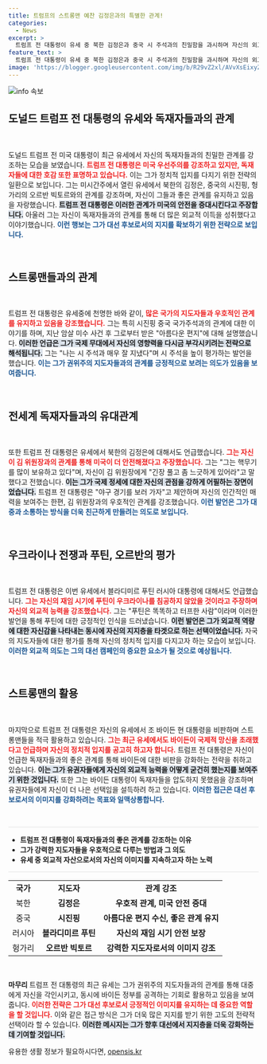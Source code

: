 ```yaml
---
title: 트럼프의 스트롱맨 예찬 김정은과의 특별한 관계!
categories:
  - News
excerpt: >
  트럼프 전 대통령이 유세 중 북한 김정은과 중국 시 주석과의 친밀함을 과시하며 자신의 외교 성과를 자랑했다. 암살 미수 이후 첫 유세에서 그는 권위주의 지도자들과의 관계를 강조하며 바이든 대통령의 취약함을 조롱했다.
feature_text: >
  트럼프 전 대통령이 유세 중 북한 김정은과 중국 시 주석과의 친밀함을 과시하며 자신의 외교 성과를 자랑했다. 암살 미수 이후 첫 유세에서 그는 권위주의 지도자들과의 관계를 강조하며 바이든 대통령의 취약함을 조롱했다.
image: 'https://blogger.googleusercontent.com/img/b/R29vZ2xl/AVvXsEixyZcFfHzMRdzZMjFBmAUKJYCLCGyLL1o632UiGVXcaFdKo_bkvkuCioo0uUKlGfBVcT3P84aROyZIXSBEx3Aw5nCQ3pTgDom1WDC4m8eifvWiAmWEEVb4x6G_l8C0QH225ldMjyaFvpxGEBGNO37VmDTDMHGhJPq73UglMfDca1-0aw/s1600/blogspot.png'
---
```


<p><img src="https://blogger.googleusercontent.com/img/b/R29vZ2xl/AVvXsEixyZcFfHzMRdzZMjFBmAUKJYCLCGyLL1o632UiGVXcaFdKo_bkvkuCioo0uUKlGfBVcT3P84aROyZIXSBEx3Aw5nCQ3pTgDom1WDC4m8eifvWiAmWEEVb4x6G_l8C0QH225ldMjyaFvpxGEBGNO37VmDTDMHGhJPq73UglMfDca1-0aw/s1600/blogspot.png" alt="info 속보" /></p>

<h2 data-ke-size="size26">도널드 트럼프 전 대통령의 유세와 독재자들과의 관계</h2>

<p data-ke-size="size16">&nbsp;</p>

<p>도널드 트럼프 전 미국 대통령이 최근 유세에서 자신의 독재자들과의 친밀한 관계를 강조하는 모습을 보였습니다. <b><span style="color: #ee2323;">트럼프 전 대통령은 미국 우선주의를 강조하고 있지만, 독재자들에 대한 호감 또한 표명하고 있습니다.</span></b> 이는 그가 정치적 입지를 다지기 위한 전략의 일환으로 보입니다. 그는 미시간주에서 열린 유세에서 북한의 김정은, 중국의 시진핑, 헝가리의 오르반 빅토르와의 관계를 강조하며, 자신이 그들과 좋은 관계를 유지하고 있음을 자랑했습니다. <b><span style="background-color: #21538527;">트럼프 전 대통령은 이러한 관계가 미국의 안전을 증대시킨다고 주장합니다.</span></b> 아울러 그는 자신이 독재자들과의 관계를 통해 더 많은 외교적 이득을 성취했다고 이야기했습니다. <b><span style="color: #1a5490;">이런 행보는 그가 대선 후보로서의 지지를 확보하기 위한 전략으로 보입니다.</span></b></p>

<p data-ke-size="size16">&nbsp;</p>

<h2 data-ke-size="size26">스트롱맨들과의 관계</h2>

<p data-ke-size="size16">&nbsp;</p>

<p>트럼프 전 대통령은 유세중에 천명한 바와 같이, <b><span style="color: #ee2323;">많은 국가의 지도자들과 우호적인 관계를 유지하고 있음을 강조했습니다.</span></b> 그는 특히 시진핑 중국 국가주석과의 관계에 대한 이야기를 하며, 지난 암살 미수 사건 후 그로부터 받은 "아름다운 편지"에 대해 설명했습니다. <b><span style="background-color: #21538527;">이러한 언급은 그가 국제 무대에서 자신의 영향력을 다시금 부각시키려는 전략으로 해석됩니다.</span></b> 그는 "나는 시 주석과 매우 잘 지냈다"며 시 주석을 높이 평가하는 발언을 했습니다. <b><span style="color: #1a5490;">이는 그가 권위주의 지도자들과의 관계를 긍정적으로 보려는 의도가 있음을 보여줍니다.</span></b></p>

<p data-ke-size="size16">&nbsp;</p>

<h2 data-ke-size="size26">전세계 독재자들과의 유대관계</h2>

<p data-ke-size="size16">&nbsp;</p>

<p>또한 트럼프 전 대통령은 유세에서 북한의 김정은에 대해서도 언급했습니다. <b><span style="color: #ee2323;">그는 자신이 김 위원장과의 관계를 통해 미국이 더 안전해졌다고 주장했습니다.</span></b> 그는 "그는 핵무기를 많이 보유하고 있다"며, 자신이 김 위원장에게 "긴장 풀고 좀 느긋하게 있어라"고 말했다고 전했습니다. <b><span style="background-color: #21538527;">이는 그가 국제 정세에 대한 자신의 관점을 강하게 어필하는 장면이었습니다.</span></b> 트럼프 전 대통령은 "야구 경기를 보러 가자"고 제안하며 자신의 인간적인 매력을 보여주는 한편, 김 위원장과의 우호적인 관계를 강조했습니다. <b><span style="color: #1a5490;">이런 발언은 그가 대중과 소통하는 방식을 더욱 친근하게 만들려는 의도로 보입니다.</span></b></p>

<p data-ke-size="size16">&nbsp;</p>

<h2 data-ke-size="size26">우크라이나 전쟁과 푸틴, 오르반의 평가</h2>

<p data-ke-size="size16">&nbsp;</p>

<p>트럼프 전 대통령은 이번 유세에서 블라디미르 푸틴 러시아 대통령에 대해서도 언급했습니다. <b><span style="color: #ee2323;">그는 자신의 재임 시기에 푸틴이 우크라이나를 침공하지 않았을 것이라고 주장하며 자신의 외교적 능력을 강조했습니다.</span></b> 그는 "푸틴은 똑똑하고 터프한 사람"이라며 이러한 발언을 통해 푸틴에 대한 긍정적인 인식을 드러냈습니다. <b><span style="background-color: #21538527;">이런 발언은 그가 외교적 역량에 대한 자신감을 나타내는 동시에 자신의 지지층을 타겟으로 하는 선택이었습니다.</span></b> 자국의 지도자들에 대한 평가를 통해 자신의 정치적 입지를 다지고자 하는 모습이 보입니다. <b><span style="color: #1a5490;">이러한 외교적 의도는 그의 대선 캠페인의 중요한 요소가 될 것으로 예상됩니다.</span></b></p>

<p data-ke-size="size16">&nbsp;</p>

<h2 data-ke-size="size26">스트롱맨의 활용</h2>

<p data-ke-size="size16">&nbsp;</p>

<p>마지막으로 트럼프 전 대통령은 자신의 유세에서 조 바이든 현 대통령을 비판하며 스트롱맨들을 적극 활용하고 있습니다. <b><span style="color: #ee2323;">그는 최근 유세에서도 바이든이 국제적 망신을 초래했다고 언급하며 자신의 정치적 입지를 공고히 하고자 합니다.</span></b> 트럼프 전 대통령은 자신이 언급한 독재자들과의 좋은 관계를 통해 바이든에 대한 비판을 강화하는 전략을 취하고 있습니다. <b><span style="background-color: #21538527;">이는 그가 유권자들에게 자신의 외교적 능력을 어떻게 굳건히 했는지를 보여주기 위한 것입니다.</span></b> 또한 그는 바이든 대통령이 독재자들을 압도하지 못했음을 강조하며 유권자들에게 자신이 더 나은 선택임을 설득하려 하고 있습니다. <b><span style="color: #1a5490;">이러한 접근은 대선 후보로서의 이미지를 강화하려는 목표와 일맥상통합니다.</span></b></p>

<p data-ke-size="size16">&nbsp;</p>

<hr style="height: 2px; border: none; background-color: #efefef;" />

<ul>
    <li><b>트럼프 전 대통령이 독재자들과의 좋은 관계를 강조하는 이유</b></li>
    <li><b> 그가 강력한 지도자들을 우호적으로 다루는 방법과 그 의도</b></li>
    <li><b>유세 중 외교적 자산으로서의 자신의 이미지를 지속하고자 하는 노력</b></li>
</ul>

<hr style="height: 2px; border: none; background-color: #efefef;" />

<table style="width: 100%; border-collapse: collapse;">
    <tr>
        <td style="text-align: center; height: 17px;"><b>국가</b></td>
        <td style="text-align: center; height: 17px;"><b>지도자</b></td>
        <td style="text-align: center; height: 17px;"><b>관계 강조</b></td>
    </tr>
    <tr>
        <td style="text-align: center; height: 17px;">북한</td>
        <td style="text-align: center; height: 17px;"><b>김정은</b></td>
        <td style="text-align: center; height: 17px;"><b>우호적 관계, 미국 안전 증대</b></td>
    </tr>
    <tr>
        <td style="text-align: center; height: 17px;">중국</td>
        <td style="text-align: center; height: 17px;"><b>시진핑</b></td>
        <td style="text-align: center; height: 17px;"><b>아름다운 편지 수신, 좋은 관계 유지</b></td>
    </tr>
    <tr>
        <td style="text-align: center; height: 17px;">러시아</td>
        <td style="text-align: center; height: 17px;"><b>블라디미르 푸틴</b></td>
        <td style="text-align: center; height: 17px;"><b>자신의 재임 시기 안전 보장</b></td>
    </tr>
    <tr>
        <td style="text-align: center; height: 17px;">헝가리</td>
        <td style="text-align: center; height: 17px;"><b>오르반 빅토르</b></td>
        <td style="text-align: center; height: 17px;"><b>강력한 지도자로서의 이미지 강조</b></td>
    </tr>
</table>

<p data-ke-size="size16">&nbsp;</p>

<p><tr>
<b>마무리</b>
트럼프 전 대통령의 최근 유세는 그가 권위주의 지도자들과의 관계를 통해 대중에게 자신을 각인시키고, 동시에 바이든 정부를 공격하는 기회로 활용하고 있음을 보여줍니다. <b><span style="color: #ee2323;">이러한 전략은 그가 대선 후보로서 긍정적인 이미지를 유지하는 데 중요한 역할을 할 것입니다.</span></b>  이와 같은 접근 방식은 그가 더욱 많은 지지를 받기 위한 고도의 전략적 선택이라 할 수 있습니다. <b><span style="background-color: #21538527;">이러한 메시지는 그가 향후 대선에서 지지층을 더욱 강화하는 데 기여할 것입니다.</span></b></p>
유용한 생활 정보가 필요하시다면, <a href="https://opensis.kr" rel="dofollow">opensis.kr</a>


